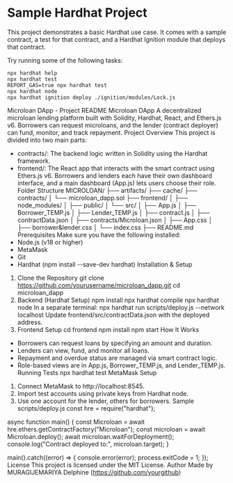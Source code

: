 # Sample Hardhat Project

This project demonstrates a basic Hardhat use case. It comes with a sample contract, a test for that contract, and a Hardhat Ignition module that deploys that contract.

Try running some of the following tasks:

```shell
npx hardhat help
npx hardhat test
REPORT_GAS=true npx hardhat test
npx hardhat node
npx hardhat ignition deploy ./ignition/modules/Lock.js
```
Microloan DApp - Project README
 Microloan DApp
A decentralized microloan lending platform built with Solidity, Hardhat, React, and Ethers.js v6. Borrowers can request microloans, and the lender (contract deployer) can fund, monitor, and track repayment.
 Project Overview
This project is divided into two main parts:
- contracts/: The backend logic written in Solidity using the Hardhat framework.
- frontend/: The React app that interacts with the smart contract using Ethers.js v6.
Borrowers and lenders each have their own dashboard interface, and a main dashboard (App.js) lets users choose their role.
Folder Structure
MICROLOAN/
├── artifacts/
├── cache/
├── contracts/
│   └── microloan_dapp.sol
├── frontend/
│   ├── node_modules/
│   ├── public/
│   └── src/
│       ├── App.js
│       ├── Borrower_TEMP.js
│       ├── Lender_TEMP.js
│       ├── contract.js
│       ├── contractData.json
│       ├── contracts/Microloan.json
│       ├── App.css
│       ├── borrower&lender.css
│       └── index.css
├── README.md
 Prerequisites
Make sure you have the following installed:
- Node.js (v18 or higher)
- MetaMask
- Git
- Hardhat (npm install --save-dev hardhat)
 Installation & Setup
1. Clone the Repository
git clone https://github.com/yourusername/microloan_dapp.git
cd microloan_dapp
2. Backend (Hardhat Setup)
npm install
npx hardhat compile
npx hardhat node
In a separate terminal:
npx hardhat run scripts/deploy.js --network localhost
Update frontend/src/contractData.json with the deployed address.
3. Frontend Setup
cd frontend
npm install
npm start
 How It Works
- Borrowers can request loans by specifying an amount and duration.
- Lenders can view, fund, and monitor all loans.
- Repayment and overdue status are managed via smart contract logic.
- Role-based views are in App.js, Borrower_TEMP.js, and Lender_TEMP.js.
 Running Tests
npx hardhat test
MetaMask Setup
1. Connect MetaMask to http://localhost:8545.
2. Import test accounts using private keys from Hardhat node.
3. Use one account for the lender, others for borrowers.
 Sample scripts/deploy.js
const hre = require("hardhat");

async function main() {
  const Microloan = await hre.ethers.getContractFactory("Microloan");
  const microloan = await Microloan.deploy();
  await microloan.waitForDeployment();
  console.log("Contract deployed to:", microloan.target);
}

main().catch((error) => {
  console.error(error);
  process.exitCode = 1;
});
 License
This project is licensed under the MIT License.
 Author
Made by MURAGIJEMARIYA Delphine (https://github.com/yourgithub)
